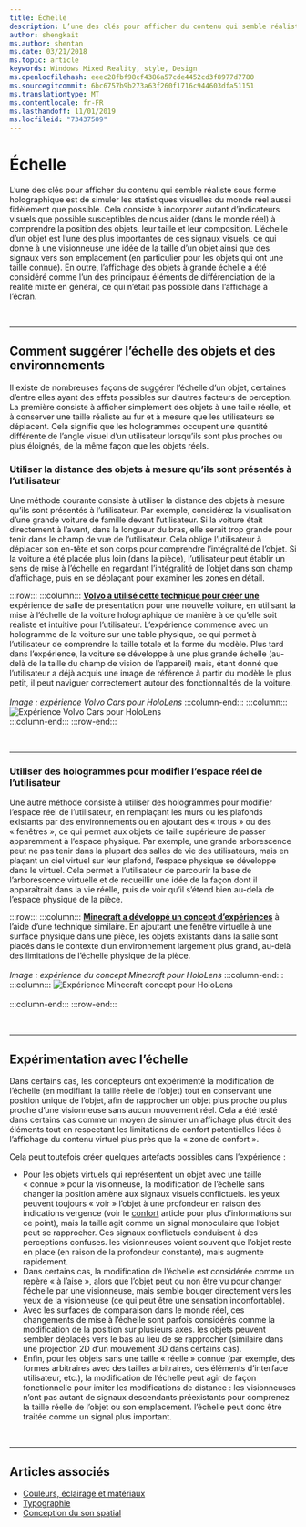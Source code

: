 ```yaml
---
title: Échelle
description: L’une des clés pour afficher du contenu qui semble réaliste sous forme holographique est de simuler les statistiques visuelles du monde réel aussi fidèlement que possible.
author: shengkait
ms.author: shentan
ms.date: 03/21/2018
ms.topic: article
keywords: Windows Mixed Reality, style, Design
ms.openlocfilehash: eeec28fbf98cf4386a57cde4452cd3f8977d7780
ms.sourcegitcommit: 6bc6757b9b273a63f260f1716c944603dfa51151
ms.translationtype: MT
ms.contentlocale: fr-FR
ms.lasthandoff: 11/01/2019
ms.locfileid: "73437509"
---
```

# <a name="scale"></a>Échelle

L’une des clés pour afficher du contenu qui semble réaliste sous forme holographique est de simuler les statistiques visuelles du monde réel aussi fidèlement que possible. Cela consiste à incorporer autant d’indicateurs visuels que possible susceptibles de nous aider (dans le monde réel) à comprendre la position des objets, leur taille et leur composition. L’échelle d’un objet est l’une des plus importantes de ces signaux visuels, ce qui donne à une visionneuse une idée de la taille d’un objet ainsi que des signaux vers son emplacement (en particulier pour les objets qui ont une taille connue). En outre, l’affichage des objets à grande échelle a été considéré comme l’un des principaux éléments de différenciation de la réalité mixte en général, ce qui n’était pas possible dans l’affichage à l’écran.

<br>

---

## <a name="how-to-suggest-the-scale-of-objects-and-environments"></a>Comment suggérer l’échelle des objets et des environnements

Il existe de nombreuses façons de suggérer l’échelle d’un objet, certaines d’entre elles ayant des effets possibles sur d’autres facteurs de perception. La première consiste à afficher simplement des objets à une taille réelle, et à conserver une taille réaliste au fur et à mesure que les utilisateurs se déplacent. Cela signifie que les hologrammes occupent une quantité différente de l’angle visuel d’un utilisateur lorsqu’ils sont plus proches ou plus éloignés, de la même façon que les objets réels.

### <a name="utilize-the-distance-of-objects-as-they-are-presented-to-the-user"></a>Utiliser la distance des objets à mesure qu’ils sont présentés à l’utilisateur

Une méthode courante consiste à utiliser la distance des objets à mesure qu’ils sont présentés à l’utilisateur. Par exemple, considérez la visualisation d’une grande voiture de famille devant l’utilisateur. Si la voiture était directement à l’avant, dans la longueur du bras, elle serait trop grande pour tenir dans le champ de vue de l’utilisateur. Cela oblige l’utilisateur à déplacer son en-tête et son corps pour comprendre l’intégralité de l’objet. Si la voiture a été placée plus loin (dans la pièce), l’utilisateur peut établir un sens de mise à l’échelle en regardant l’intégralité de l’objet dans son champ d’affichage, puis en se déplaçant pour examiner les zones en détail.

:::row:::
    :::column:::
        **[Volvo a utilisé cette technique pour créer une](https://www.youtube.com/watch?v=DilzwF90vec)** expérience de salle de présentation pour une nouvelle voiture, en utilisant la mise à l’échelle de la voiture holographique de manière à ce qu’elle soit réaliste et intuitive pour l’utilisateur. L’expérience commence avec un hologramme de la voiture sur une table physique, ce qui permet à l’utilisateur de comprendre la taille totale et la forme du modèle. Plus tard dans l’expérience, la voiture se développe à une plus grande échelle (au-delà de la taille du champ de vision de l’appareil) mais, étant donné que l’utilisateur a déjà acquis une image de référence à partir du modèle le plus petit, il peut naviguer correctement autour des fonctionnalités de la voiture.<br>
        <br>
        *Image : expérience Volvo Cars pour HoloLens*
    :::column-end:::
        :::column:::
       ![Expérience Volvo Cars pour HoloLens](images/volvo-cars-microsoft-hololens-experience01-640px.jpg)<br>
    :::column-end:::
:::row-end:::


<br>

---

### <a name="use-holograms-to-modify-the-users-real-space"></a>Utiliser des hologrammes pour modifier l’espace réel de l’utilisateur

Une autre méthode consiste à utiliser des hologrammes pour modifier l’espace réel de l’utilisateur, en remplaçant les murs ou les plafonds existants par des environnements ou en ajoutant des « trous » ou des « fenêtres », ce qui permet aux objets de taille supérieure de passer apparemment à l’espace physique. Par exemple, une grande arborescence peut ne pas tenir dans la plupart des salles de vie des utilisateurs, mais en plaçant un ciel virtuel sur leur plafond, l’espace physique se développe dans le virtuel. Cela permet à l’utilisateur de parcourir la base de l’arborescence virtuelle et de recueillir une idée de la façon dont il apparaîtrait dans la vie réelle, puis de voir qu’il s’étend bien au-delà de l’espace physique de la pièce.

:::row:::
    :::column:::
        **[Minecraft a développé un concept d’expériences](https://minecraft.net/)** à l’aide d’une technique similaire. En ajoutant une fenêtre virtuelle à une surface physique dans une pièce, les objets existants dans la salle sont placés dans le contexte d’un environnement largement plus grand, au-delà des limitations de l’échelle physique de la pièce.<br>
        <br>
        *Image : expérience du concept Minecraft pour HoloLens*
    :::column-end:::
        :::column:::
       ![Expérience Minecraft concept pour HoloLens](images/800px-minecraftwindow-640px.jpg)<br><br>
    :::column-end:::
:::row-end:::


<br>

---


## <a name="experimenting-with-scale"></a>Expérimentation avec l’échelle

Dans certains cas, les concepteurs ont expérimenté la modification de l’échelle (en modifiant la taille réelle de l’objet) tout en conservant une position unique de l’objet, afin de rapprocher un objet plus proche ou plus proche d’une visionneuse sans aucun mouvement réel. Cela a été testé dans certains cas comme un moyen de simuler un affichage plus étroit des éléments tout en respectant les limitations de confort potentielles liées à l’affichage du contenu virtuel plus près que la « zone de confort ».

Cela peut toutefois créer quelques artefacts possibles dans l’expérience :
* Pour les objets virtuels qui représentent un objet avec une taille « connue » pour la visionneuse, la modification de l’échelle sans changer la position amène aux signaux visuels conflictuels. les yeux peuvent toujours « voir » l’objet à une profondeur en raison des indications vergence (voir le [confort](comfort.md) article pour plus d’informations sur ce point), mais la taille agit comme un signal monoculaire que l’objet peut se rapprocher. Ces signaux conflictuels conduisent à des perceptions confuses. les visionneuses voient souvent que l’objet reste en place (en raison de la profondeur constante), mais augmente rapidement.
* Dans certains cas, la modification de l’échelle est considérée comme un repère « à l’aise », alors que l’objet peut ou non être vu pour changer l’échelle par une visionneuse, mais semble bouger directement vers les yeux de la visionneuse (ce qui peut être une sensation inconfortable).
* Avec les surfaces de comparaison dans le monde réel, ces changements de mise à l’échelle sont parfois considérés comme la modification de la position sur plusieurs axes. les objets peuvent sembler déplacés vers le bas au lieu de se rapprocher (similaire dans une projection 2D d’un mouvement 3D dans certains cas).
* Enfin, pour les objets sans une taille « réelle » connue (par exemple, des formes arbitraires avec des tailles arbitraires, des éléments d’interface utilisateur, etc.), la modification de l’échelle peut agir de façon fonctionnelle pour imiter les modifications de distance : les visionneuses n’ont pas autant de signaux descendants préexistants pour comprenez la taille réelle de l’objet ou son emplacement. l’échelle peut donc être traitée comme un signal plus important.

<br>

---

## <a name="see-also"></a>Articles associés
* [Couleurs, éclairage et matériaux](color,-light-and-materials.md)
* [Typographie](typography.md)
* [Conception du son spatial](spatial-sound-design.md)

